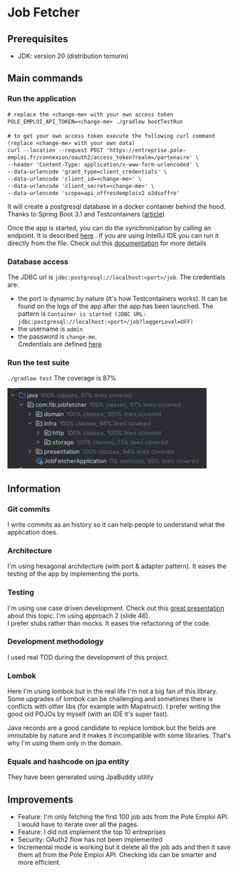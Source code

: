# Job Fetcher

## Prerequisites

- JDK: version 20 (distribution temurin)

## Main commands

### Run the application
```shell
# replace the <change-me> with your own access token
POLE_EMPLOI_API_TOKEN=<change-me> ./gradlew bootTestRun

# to get your own access token execute the following curl command (replace <change-me> with your own data)
curl --location --request POST 'https://entreprise.pole-emploi.fr/connexion/oauth2/access_token?realm=/partenaire' \
--header 'Content-Type: application/x-www-form-urlencoded' \
--data-urlencode 'grant_type=client_credentials' \
--data-urlencode 'client_id=<change-me>' \
--data-urlencode 'client_secret=<change-me>' \
--data-urlencode 'scope=api_offresdemploiv2 o2dsoffre'
```
It will create a postgresql database in a docker container behind the hood. Thanks to Spring Boot 3.1 and Testcontainers ([article](https://www.atomicjar.com/2023/05/spring-boot-3-1-0-testcontainers-for-testing-and-local-development/?utm_source=pocket_saves))

Once the app is started, you can do the synchronization by calling an endpoint. It is described [here](https://github.com/fleboulch/job-fetcher/blob/main/http-samples/sync.http) . If you are using IntelliJ IDE you can run it directly from the file. Check out this [documentation](https://www.jetbrains.com/help/idea/http-client-in-product-code-editor.html) for more details

### Database access
The JDBC url is `jdbc:postgresql://localhost:<port>/job`. The credentials are:
- the port is dynamic by nature (it's how Testcontainers works). It can be found on the logs of the app after the app has been launched. The pattern is `Container is started (JDBC URL: jdbc:postgresql://localhost:<port>/job?loggerLevel=OFF)`
- the username is `admin`
- the password is `change-me`.  
Credentials are defined [here](https://github.com/fleboulch/job-fetcher/blob/main/src/test/java/com/flb/jobfetcher/infra/storage/ContainersConfiguration.java#L16-L17)

### Run the test suite
`./gradlew test` The coverage is 87%

![img.png](docs/coverage.png)

## Information

### Git commits

I write commits as an history so it can help people to understand what the application does.

### Architecture

I'm using hexagonal architecture (with port & adapter pattern). It eases the testing of the app by implementing the ports.

### Testing

I'm using use case driven development. Check out this [great presentation](https://optivem.com/wp-content/uploads/2022/05/Optivem-TDD-and-Clean-Architecture-Use-Case-Driven-Development.pptx.pdf) about this topic. I'm using approach 2 (slide 46).    
I prefer stubs rather than mocks. It eases the refactoring of the code.

### Development methodology

I used real TDD during the development of this project.

### Lombok

Here I'm using lombok but in the real life I'm not a big fan of this library. Some upgrades of lombok can be challenging and sometimes there is conflicts with other libs (for example with Mapstruct). I prefer writing the good old POJOs by myself (with an IDE it's super fast).  

Java records are a good candidate to replace lombok but the fields are immutable by nature and it makes it incompatible with some libraries. That's why I'm using them only in the domain.

### Equals and hashcode on jpa entity

They have been generated using JpaBuddy utility

## Improvements

- Feature: I'm only fetching the first 100 job ads from the Pole Emploi API. I would have to iterate over all the pages.
- Feature: I did not implement the top 10 entreprises
- Security: OAuth2 flow has not been implemented
- Incremental mode is working but it delete all the job ads and then it save them all from the Pole Emploi API. Checking ids can be smarter and more efficient.
